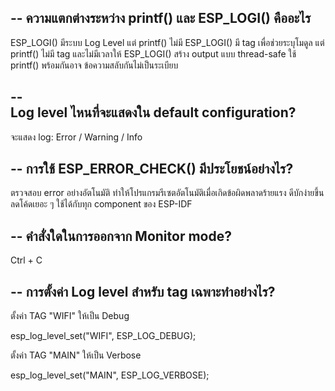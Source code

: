 --
ความแตกต่างระหว่าง printf() และ ESP_LOGI() คืออะไร
--
ESP_LOGI() มีระบบ Log Level แต่ printf() ไม่มี
ESP_LOGI() มี tag เพื่อช่วยระบุโมดูล แต่ printf() ไม่มี tag และไม่มีเวลาให้
ESP_LOGI() สร้าง output แบบ thread-safe ใช้ printf() พร้อมกันอาจ ข้อความสลับกันไม่เป็นระเบียบ
  
--   
Log level ไหนที่จะแสดงใน default configuration?
--   
จะแสดง log: Error / Warning / Info

--
การใช้ ESP_ERROR_CHECK() มีประโยชน์อย่างไร?
--
ตรวจสอบ error อย่างอัตโนมัติ  ทำให้โปรแกรมรีเซตอัตโนมัติเมื่อเกิดข้อผิดพลาดร้ายแรง ดีบักง่ายขึ้น ลดโค้ดเยอะ ๆ ใช้ได้กับทุก component ของ ESP-IDF

--
คำสั่งใดในการออกจาก Monitor mode?
--
Ctrl + C

--
การตั้งค่า Log level สำหรับ tag เฉพาะทำอย่างไร?
--


   ตั้งค่า TAG "WIFI" ให้เป็น Debug
   
   esp_log_level_set("WIFI", ESP_LOG_DEBUG);
   
   ตั้งค่า TAG "MAIN" ให้เป็น Verbose

   esp_log_level_set("MAIN", ESP_LOG_VERBOSE);
